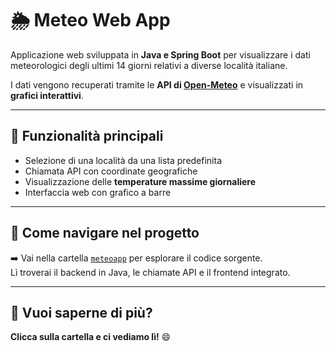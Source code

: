 # 🌦️ Meteo Web App

Applicazione web sviluppata in **Java e Spring Boot** per visualizzare i dati meteorologici degli ultimi 14 giorni relativi a diverse località italiane.

I dati vengono recuperati tramite le **API di [Open-Meteo](https://open-meteo.com/)** e visualizzati in **grafici interattivi**.

---

## 🧭 Funzionalità principali

- Selezione di una località da una lista predefinita
- Chiamata API con coordinate geografiche
- Visualizzazione delle **temperature massime giornaliere**
- Interfaccia web con grafico a barre

---

## 📂 Come navigare nel progetto

➡️ Vai nella cartella [`meteoapp`](./meteoapp) per esplorare il codice sorgente.  
Lì troverai il backend in Java, le chiamate API e il frontend integrato.

---

## 👋 Vuoi saperne di più?

**Clicca sulla cartella e ci vediamo lì!** 😄
